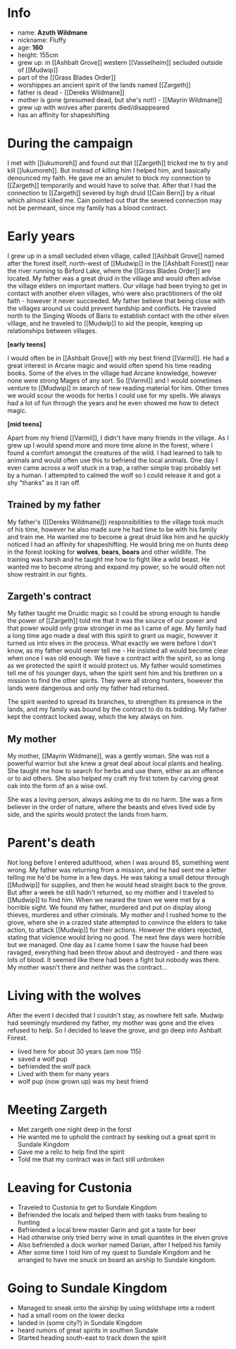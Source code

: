 # Info
- name: **Azuth Wildmane**
- nickname: Fluffy
- age: **160**
- height: 155cm
- grew up: in [[Ashbalt Grove]] western [[Vasselheim]] secluded outside of [[Mudwip]]
- part of the [[Grass Blades Order]]
- worshippes an ancient spirit of the lands named [[Zargeth]]
- father is dead - [[Dereks Wildmane]]
- mother is gone (presumed dead, but she's not!) - [[Mayrin Wildmane]]
- grew up with wolves after parents died/disappeared
- has an affinity for shapeshifting

# During the campaign
I met with [[lukumoreh]] and found out that [[Zargeth]] tricked me to try and kill [[lukumoreh]]. But instead of killing him I helped him, and basically denounced my faith. He gave me an amulet to block my connection to [[Zargeth]] temporarily and would have to solve that.
After that I had the connection to [[Zargeth]] severed by high druid [[Cain Bern]] by a ritual which almost killed me. Cain pointed out that the severed connection may not be permeant, since my family has a blood contract.

# Early years
I grew up in a small secluded elven village, called [[Ashbalt Grove]] named after the forest itself, north-west of [[Mudwip]] in the [[Ashbalt Forest]] near the river running to Birford Lake, where the [[Grass Blades Order]] are located. My father was a great druid in the village and would often advise the village elders on important matters. Our village had been trying to get in contact with another elven villages, who were also practitioners of the old faith - however it never succeeded. My father believe that being close with the villages around us could prevent hardship and conflicts. He traveled north to the Singing Woods of Baris to establish contact with the other elven village, and he traveled to [[Mudwip]] to aid the people, keeping up relationships between villages.

**[early teens]**

I would often be in [[Ashbalt Grove]] with my best friend [[Varmil]]. He had a great interest in Arcane magic and would often spend his time reading books. Some of the elves in the village had Arcane knowledge, however none were strong Mages of any sort. So [[Varmil]] and I would sometimes venture to [[Mudwip]] in search of new reading material for him. Other times we would scour the woods for herbs I could use for my spells. We always had a lot of fun through the years and he even showed me how to detect magic.

**[mid teens]**

Apart from my friend [[Varmil]], I didn't have many friends in the village. As I grew up I would spend more and more time alone in the forest, where I found a comfort amongst the creatures of the wild. I had learned to talk to animals and would often use this to befriend the local animals. One day I even came across a wolf stuck in a trap, a rather simple trap probably set by a human. I attempted to calmed the wolf so I could release it and got a shy "thanks" as it ran off. 

## Trained by my father
My father's ([[Dereks Wildmane]]) responsibilities to the village took much of his time, however he also made sure he had time to be with his family and train me. He wanted me to become a great druid like him and he quickly noticed I had an affinity for shapeshifting. He would bring me on hunts deep in the forest looking for **wolves**, **bears**, **boars** and other wildlife. The training was harsh and he taught me how to fight like a wild beast. He wanted me to become strong and expand my power, so he would often not show restraint in our fights.

## Zargeth's contract
My father taught me Druidic magic so I could be strong enough to handle the power of [[Zargeth]] told me that it was the source of our power and that power would only grow stronger in me as I came of age. My family had a long time ago made a deal with this spirit to grant us magic, however it turned us into elves in the process. What exactly we were before I don't know, as my father would never tell me - He insisted all would become clear when once I was old enough. We have a contract with the spirit, so as long as we protected the spirit it would protect us. My father would sometimes tell me of his younger days, when the spirit sent him and his brethren on a mission to find the other spirits. They were all strong hunters, however the lands were dangerous and only my father had returned.

The spirit wanted to spread its branches, to strengthen its presence in the lands, and my family was bound by the contract to do its bidding. My father kept the contract locked away, which the key always on him.

## My mother
My mother, [[Mayrin Wildmane]], was a gently woman. She was not a powerful warrior but she knew a great deal about local plants and healing. She taught me how to search for herbs and use them, either as an offence or to aid others. She also helped my craft my first totem by carving great oak into the form of an a wise owl.

She was a loving person, always asking me to do no harm. She was a firm believer in the order of nature, where the beasts and elves lived side by side, and the spirits would protect the lands from harm.

# Parent's death
Not long before I entered adulthood, when I was around 85, something went wrong. My father was returning from a mission, and he had sent me a letter telling me he'd be home in a few days. He was taking a small detour through [[Mudwip]] for supplies, and then he would head straight back to the grove. But after a week he still hadn't returned, so my mother and I traveled to [[Mudwip]] to find him. When we neared the town we were met by a horrible sight. We found my father, murdered and put on display along thieves, murderes and other criminals. My mother and I rushed home to the grove, where she in a crazed state attempted to convince the elders to take action, to attack [[Mudwip]] for their actions. However the elders rejected, stating that violence would bring no good. The next few days were horrible but we managed. One day as I came home I saw the house had been ravaged, everything had been throw about and destroyed - and there was lots of blood. It seemed like there had been a fight but nobody was there. My mother wasn't there and neither was the contract...

# Living with the wolves
After the event I decided that I couldn't stay, as nowhere felt safe. Mudwip had seemingly murdered my father, my mother was gone and the elves refused to help. So I decided to leave the grove, and go deep into Ashbalt Forest.

* lived here for about 30 years (am now 115)
* saved a wolf pup
* befriended the wolf pack
* Lived with them for many years
* wolf pup (now grown up) was my best friend

# Meeting Zargeth
* Met zargeth one night deep in the forst
* He wanted me to uphold the contract by seeking out a great spirit in Sundale Kingdom
* Gave me a relic to help find the spirit
* Told me that my contract was in fact still unbroken

# Leaving for Custonia
* Traveled to Custonia to get to Sundale Kingdom
* Befriended the locals and helped them with tasks from healing to hunting
* Befriended a local brew master Garin and got a taste for beer
* Had otherwise only tried berry wine in small quantites in the elven grove
* Also befriended a dock worker named Darian, after I helped his family
* After some time I told him of my quest to Sundale Kingdom and he arranged to have me snuck on board an airship to Sundale kingdom.

# Going to Sundale Kingdom
* Managed to sneak onto the airship by using wildshape into a rodent
* had a small room on the lower decks
* landed in (some city?) in Sundale Kingdom
* heard rumors of great spirits in southen Sundale
* Started heading south-east to track down the spirit
